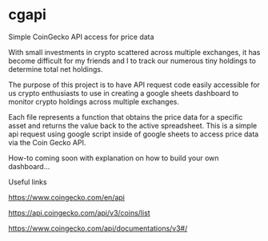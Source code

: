 # cgapi
Simple CoinGecko API access for price data

With small investments in crypto scattered across multiple exchanges, it has become difficult for my friends and I to track our numerous tiny holdings to determine total net holdings. 

The purpose of this project is to have API request code easily accessible for us crypto enthusiasts to use in creating a google sheets dashboard to monitor crypto holdings across multiple exchanges.

Each file represents a function that obtains the price data for a specific asset and returns the value back to the active spreadsheet. This is a simple api request using google script inside of google sheets to access price data via the Coin Gecko API. 

How-to coming soon with explanation on how to build your own dashboard...


Useful links

https://www.coingecko.com/en/api

https://api.coingecko.com/api/v3/coins/list

https://www.coingecko.com/api/documentations/v3#/

